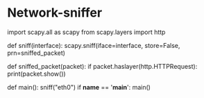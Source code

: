 # Network-sniffer
import scapy.all as scapy
from scapy.layers import http

def sniff(interface):
   scapy.sniff(iface=interface, store=False, prn=sniffed_packet)
   
def sniffed_packet(packet):
   if packet.haslayer(http.HTTPRequest):
      print(packet.show())

def main():
    sniff("eth0")
if __name__ == '__main__':
    main()
